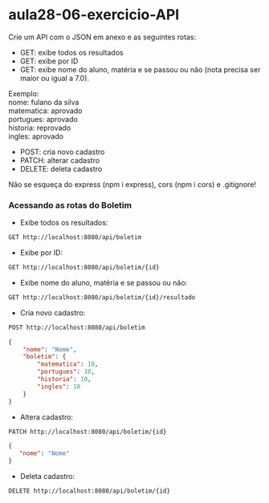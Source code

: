# aula28-06-exercicio-API
Crie um API com o JSON em anexo e as seguintes rotas:

- GET: exibe todos os resultados
- GET: exibe por ID
- GET: exibe nome do aluno, matéria e se passou ou não (nota precisa ser maior ou igual a 7.0).

Exemplo:  
nome: fulano da silva  
matematica: aprovado  
portugues: aprovado  
historia: reprovado  
ingles: aprovado  
  
- POST: cria novo cadastro
- PATCH: alterar cadastro
- DELETE: deleta cadastro

Não se esqueça do express (npm i express), cors (npm i cors) e .gitignore!

### Acessando as rotas do Boletim

- Exibe todos os resultados:
```sh
GET http://localhost:8080/api/boletim
```

- Exibe por ID:
```sh
GET http://localhost:8080/api/boletim/{id}
```

- Exibe nome do aluno, matéria e se passou ou não:
```sh
GET http://localhost:8080/api/boletim/{id}/resultado
```

- Cria novo cadastro:
```sh
POST http://localhost:8080/api/boletim
```
```json
{
	"nome": "Nome",
	"boletim": {
		"matematica": 10,
		"portugues": 10,
		"historia": 10,
		"ingles": 10
	}
}
```

- Altera cadastro:
```sh
PATCH http://localhost:8080/api/boletim/{id}
```
```json
{
   "nome": "Nome"
}
```

- Deleta cadastro:
```sh
DELETE http://localhost:8080/api/boletim/{id}
```
